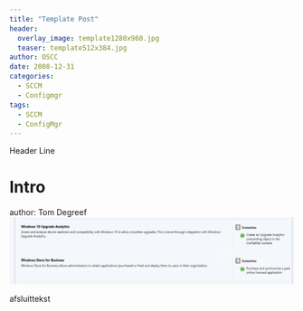 ```yaml
---
title: "Template Post"
header:
  overlay_image: template1280x960.jpg
  teaser: template512x384.jpg
author: OSCC
date: 2008-12-31
categories:
  - SCCM
  - Configmgr
tags:
  - SCCM
  - ConfigMgr
---
```


Header Line

# Intro #
author: Tom Degreef
![alt](../images/upgradeanalytics.PNG)

afsluittekst



